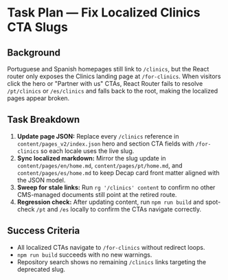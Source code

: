 # Task Plan — Fix Localized Clinics CTA Slugs

## Background
Portuguese and Spanish homepages still link to `/clinics`, but the React router only exposes the Clinics landing page at `/for-clinics`. When visitors click the hero or "Partner with us" CTAs, React Router fails to resolve `/pt/clinics` or `/es/clinics` and falls back to the root, making the localized pages appear broken.

## Task Breakdown
1. **Update page JSON:** Replace every `/clinics` reference in `content/pages_v2/index.json` hero and section CTA fields with `/for-clinics` so each locale uses the live slug.
2. **Sync localized markdown:** Mirror the slug update in `content/pages/en/home.md`, `content/pages/pt/home.md`, and `content/pages/es/home.md` to keep Decap card front matter aligned with the JSON model.
3. **Sweep for stale links:** Run `rg '/clinics' content` to confirm no other CMS-managed documents still point at the retired route.
4. **Regression check:** After updating content, run `npm run build` and spot-check `/pt` and `/es` locally to confirm the CTAs navigate correctly.

## Success Criteria
- All localized CTAs navigate to `/for-clinics` without redirect loops.
- `npm run build` succeeds with no new warnings.
- Repository search shows no remaining `/clinics` links targeting the deprecated slug.
